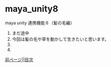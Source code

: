 # maya_unity8
maya unity 連携機能８（髪の毛編）
1. まだ途中
1. 今回は髪の毛や草を動かして生きたいと思います。
1.
1.

[前ページ](https://github.com/175B005/maya_unity7)||[目次](https://github.com/175B005/maya_unity_index)

